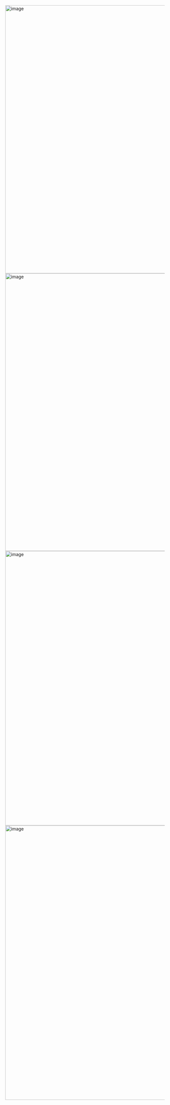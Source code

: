 <img width="1338" height="844" alt="image" src="https://github.com/user-attachments/assets/cda8ff48-b191-4826-b842-739a87c04109" />
<img width="1333" height="874" alt="image" src="https://github.com/user-attachments/assets/4bd74021-760f-4d0a-b846-aa927316ddb2" />
<img width="1391" height="864" alt="image" src="https://github.com/user-attachments/assets/26c74efe-970a-4b6b-a03d-9567f3f5a3e8" />
<img width="1279" height="864" alt="image" src="https://github.com/user-attachments/assets/cc6885de-ce20-46c0-8bc2-b72d5142dbfd" />

